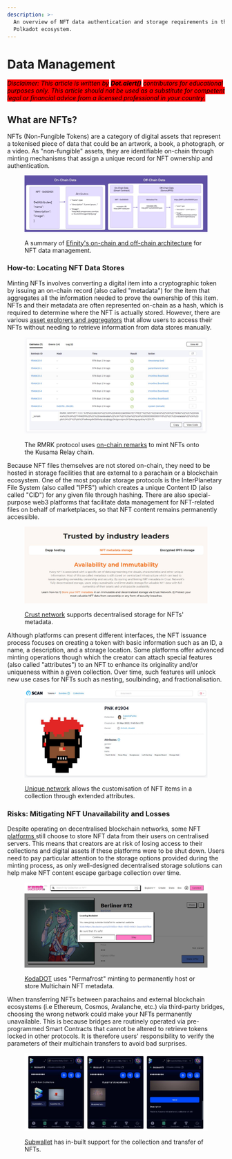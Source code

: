 ```yaml
---
description: >-
  An overview of NFT data authentication and storage requirements in the
  Polkadot ecosystem.
---
```


# Data Management

_<mark style="background-color:red;">Disclaimer: This article is written by</mark> <mark style="background-color:red;"></mark><mark style="background-color:red;">**Dot.alert()**</mark> <mark style="background-color:red;"></mark><mark style="background-color:red;">contributors for educational purposes only. This article should not be used as a substitute for competent legal or financial advice from a licensed professional in your country.</mark>_



## What are NFTs?

NFTs (Non-Fungible Tokens) are a category of digital assets that represent a tokenised piece of data that could be an artwork, a book, a photograph, or a video. As "non-fungible" assets, they are identifiable on-chain through minting mechanisms that assign a unique record for NFT ownership and authentication.&#x20;

<figure><img src="../../../.gitbook/assets/O_NFTEfinityData.JPG" alt="Efinity&#x27;s architecture for NFT Data management with on-chain and off-chain components."><figcaption><p>A summary of <a href="https://openplatform.docs.enjin.io/introduction/about-efinity/attributes-and-metadata">Efinity's on-chain and off-chain architecture</a> for NFT data management.</p></figcaption></figure>



### How-to: Locating NFT Data Stores

Minting NFTs involves converting a digital item into a cryptographic token by issuing an on-chain record (also called "metadata") for the item that aggregates all the information needed to prove the ownership of this item. NFTs and their metadata are often represented on-chain as a hash, which is required to determine where the NFT is actually stored. However, there are various [asset explorers and aggregators](../../../useful-tools/explorers.md) that allow users to access their NFTs without needing to retrieve information from data stores manually.&#x20;

<figure><img src="../../../.gitbook/assets/O_NFTRemark.JPG" alt="The transaction data for minting RMRK NFTs on the Kusama Relay chain."><figcaption><p>The RMRK protocol uses <a href="https://kusama.subscan.io/block/9546415">on-chain remarks</a> to mint NFTs onto the Kusama Relay chain.</p></figcaption></figure>

Because NFT files themselves are not stored on-chain, they need to be hosted in storage facilities that are external to a parachain or a blockchain ecosystem. One of the most popular storage protocols is the InterPlanetary File System (also called "IPFS") which creates a unique Content ID (also called "CID") for any given file through hashing. There are also special-purpose web3 platforms that facilitate data management for NFT-related files on behalf of marketplaces, so that NFT content remains permanently accessible.

<figure><img src="../../../.gitbook/assets/O_NFTCrust.JPG" alt="An overview of Crust Network’s metadata storage, indicating its sustainable and immutable solution for NFT data."><figcaption><p><a href="https://crust.network/">Crust network</a> supports decentralised storage for NFTs' metadata.</p></figcaption></figure>

Although platforms can present different interfaces, the NFT issuance process focuses on creating a token with basic information such as an ID, a name, a description, and a storage location. Some platforms offer advanced minting operations though which the creator can attach special features (also called "attributes") to an NFT to enhance its originality and/or uniqueness within a given collection. Over time, such features will unlock new use cases for NFTs such as nesting, soulbinding, and fractionalisation.

<figure><img src="../../../.gitbook/assets/O_NFTUniqueExplorer.JPG" alt="Display of an NFT minted on Unique network with additional attributes."><figcaption><p><a href="https://unique.network/">Unique network</a> allows the customisation of NFT items in a collection through extended attributes.</p></figcaption></figure>



### Risks: Mitigating NFT Unavailability and Losses

Despite operating on decentralised blockchain networks, some NFT [platforms ](../../5.regulations/platforms/)still choose to store NFT data from their users on centralised servers. This means that creators are at risk of losing access to their collections and digital assets if these platforms were to be shut down. Users need to pay particular attention to the storage options provided during the minting process, as only well-designed decentralised storage solutions can help make NFT content escape garbage collection over time.

<figure><img src="../../../.gitbook/assets/O_NFTKodaDOTStore.JPG" alt="An NFT minted on the Basilisk parachain and permanently hosted on KodaDOT."><figcaption><p><a href="https://kodadot.xyz/bsx/">KodaDOT</a> uses "Permafrost" minting to permanently host or store Multichain NFT metadata.</p></figcaption></figure>

When transferring NFTs between parachains and external blockchain ecosystems (i.e Ethereum, Cosmos, Avalanche, etc.) via third-party bridges, choosing the wrong network could make your NFTs permanently unavailable. This is because bridges are routinely operated via pre-programmed Smart Contracts that cannot be altered to retrieve tokens locked in other protocols. It is therefore users' responsibility to verify the parameters of their multichain transfers to avoid bad surprises.

<figure><img src="../../../.gitbook/assets/O_NFTSubwalletSend.JPG" alt="A visual guide for transferring NFTs with Subwallet."><figcaption><p><a href="https://subwallet.app/">Subwallet</a> has in-built support for the collection and transfer of NFTs.</p></figcaption></figure>

